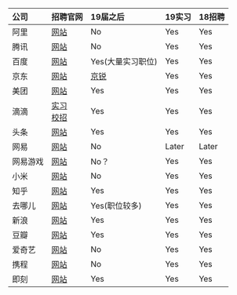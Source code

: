 公司|招聘官网|19届之后|19实习|18招聘
:---   |:---           |:---                                                  |:---|:---
阿里|[网站](https://campus.alibaba.com/trainProcess.htm)|No|Yes|Yes
腾讯|[网站](https://join.qq.com/)|No|Yes|Yes
百度|[网站](https://talent.baidu.com/external/baidu/index.html#/intern/12)|Yes(大量实习职位)|Yes|Yes
京东|[网站](http://campus.jd.com/web/job/job_index?t=6)|[京锐](http://campus.jd.com/web/static/forward?to=jd-project-run&t=3)|Yes|Yes
美团|[网站](https://campus.meituan.com/)|Yes|Yes|Yes
滴滴|[实习](http://job.xiaojukeji.com/intern) <br>[校招](http://campus.didichuxing.com/campus/schedule)|Yes|Yes|Yes
头条|[网站](https://job.toutiao.com/intern)|Yes|Yes|Yes
网易|[网站](http://campus.163.com/#/campus/0/0/1)|No|Later|Later
网易游戏|[网站](http://game.campus.163.com/doctor/sys/2017/08/07/26605_704691.html)|No？|Yes|Yes
小米|[网站](http://hr.xiaomi.com/campus/list)|No|Yes|Yes
知乎|[网站](http://zhihu.zhiye.com/)|Yes|Yes|Yes
去哪儿|[网站](http://qunar.zhiye.com/)|Yes(职位较多)|Yes|Yes
新浪|[网站](http://career.sina.com.cn/)|Yes|Yes|Yes
豆瓣|[网站](https://jobs.douban.com/jobs/campus/)|Yes|Yes|Yes
爱奇艺|[网站](http://zhaopin.iqiyi.com/job-school.html)|No|Yes|Yes
携程|[网站](http://campus.ctrip.com/rec-faq05)|No|Yes|Yes
即刻|[网站](https://okjike.com/careers)|Yes|Yes|Yes
